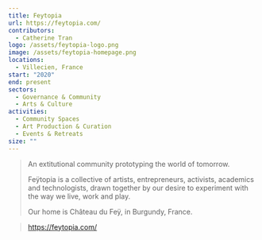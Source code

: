 ```yaml
---
title: Feytopia
url: https://feytopia.com/
contributors:
  - Catherine Tran
logo: /assets/feytopia-logo.png
image: /assets/feytopia-homepage.png
locations:
  - Villecien, France
start: "2020"
end: present
sectors:
  - Governance & Community
  - Arts & Culture
activities:
  - Community Spaces
  - Art Production & Curation
  - Events & Retreats
size: ""
---
```

> An extitutional community prototyping the world of tomorrow. 
> 
> Feÿtopia is a collective of artists, entrepreneurs, activists, academics and technologists, drawn together by our desire to experiment with the way we live, work and play. 
> 
> Our home is Château du Feÿ, in Burgundy, France.

> https://feytopia.com/ 
